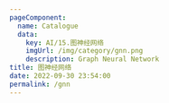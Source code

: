 ```yaml
---
pageComponent: 
  name: Catalogue
  data: 
    key: AI/15.图神经网络
    imgUrl: /img/category/gnn.png
    description: Graph Neural Network
title: 图神经网络
date: 2022-09-30 23:54:00
permalink: /gnn
---
```


